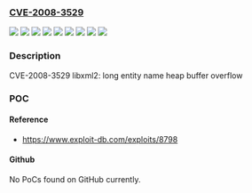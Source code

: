 ### [CVE-2008-3529](https://cve.mitre.org/cgi-bin/cvename.cgi?name=CVE-2008-3529)
![](https://img.shields.io/static/v1?label=Product&message=Red%20Hat%20Enterprise%20Linux%202.1&color=blue)
![](https://img.shields.io/static/v1?label=Product&message=Red%20Hat%20Enterprise%20Linux%203&color=blue)
![](https://img.shields.io/static/v1?label=Product&message=Red%20Hat%20Enterprise%20Linux%204&color=blue)
![](https://img.shields.io/static/v1?label=Product&message=Red%20Hat%20Enterprise%20Linux%205&color=blue)
![](https://img.shields.io/static/v1?label=Version&message=!%200%3A2.4.19-11.ent%20&color=brighgreen)
![](https://img.shields.io/static/v1?label=Version&message=!%200%3A2.5.10-13%20&color=brighgreen)
![](https://img.shields.io/static/v1?label=Version&message=!%200%3A2.6.16-12.5%20&color=brighgreen)
![](https://img.shields.io/static/v1?label=Version&message=!%200%3A2.6.26-2.1.2.6%20&color=brighgreen)
![](https://img.shields.io/static/v1?label=Vulnerability&message=Heap-based%20Buffer%20Overflow&color=brighgreen)

### Description

CVE-2008-3529 libxml2: long entity name heap buffer overflow

### POC

#### Reference
- https://www.exploit-db.com/exploits/8798

#### Github
No PoCs found on GitHub currently.

